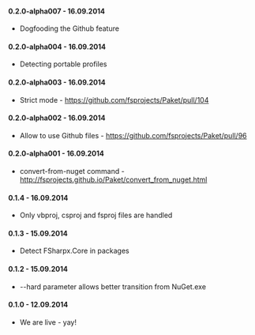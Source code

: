 #### 0.2.0-alpha007 - 16.09.2014
* Dogfooding the Github feature

#### 0.2.0-alpha004 - 16.09.2014
* Detecting portable profiles

#### 0.2.0-alpha003 - 16.09.2014
* Strict mode - https://github.com/fsprojects/Paket/pull/104

#### 0.2.0-alpha002 - 16.09.2014
* Allow to use Github files - https://github.com/fsprojects/Paket/pull/96

#### 0.2.0-alpha001 - 16.09.2014
* convert-from-nuget command - http://fsprojects.github.io/Paket/convert_from_nuget.html

#### 0.1.4 - 16.09.2014
* Only vbproj, csproj and fsproj files are handled

#### 0.1.3 - 15.09.2014
* Detect FSharpx.Core in packages

#### 0.1.2 - 15.09.2014
* --hard parameter allows better transition from NuGet.exe

#### 0.1.0 - 12.09.2014
* We are live - yay!